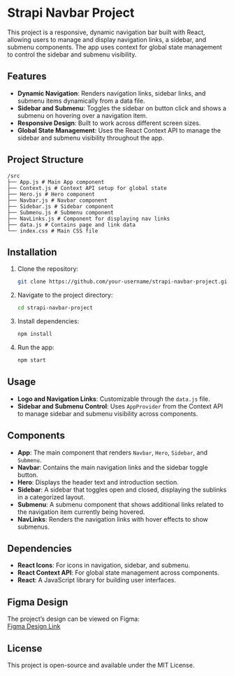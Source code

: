 # Strapi Navbar Project

This project is a responsive, dynamic navigation bar built with React, allowing users to manage and display navigation links, a sidebar, and submenu components. The app uses context for global state management to control the sidebar and submenu visibility.

## Features

- **Dynamic Navigation**: Renders navigation links, sidebar links, and submenu items dynamically from a data file.
- **Sidebar and Submenu**: Toggles the sidebar on button click and shows a submenu on hovering over a navigation item.
- **Responsive Design**: Built to work across different screen sizes.
- **Global State Management**: Uses the React Context API to manage the sidebar and submenu visibility throughout the app.

## Project Structure

    /src
    ├── App.js # Main App component
    ├── Context.js # Context API setup for global state
    ├── Hero.js # Hero component
    ├── Navbar.js # Navbar component
    ├── Sidebar.js # Sidebar component
    ├── Submenu.js # Submenu component
    ├── NavLinks.js # Component for displaying nav links
    ├── data.js # Contains page and link data
    └── index.css # Main CSS file

## Installation

1. Clone the repository:

   ```bash
   git clone https://github.com/your-username/strapi-navbar-project.git
   ```

2. Navigate to the project directory:

   ```bash
   cd strapi-navbar-project
   ```

3. Install dependencies:

   ```bash
   npm install
   ```

4. Run the app:

   ```bash
   npm start
   ```

## Usage

- **Logo and Navigation Links**: Customizable through the `data.js` file.
- **Sidebar and Submenu Control**: Uses `AppProvider` from the Context API to manage sidebar and submenu visibility across components.

## Components

- **App**: The main component that renders `Navbar`, `Hero`, `Sidebar`, and `Submenu`.
- **Navbar**: Contains the main navigation links and the sidebar toggle button.
- **Hero**: Displays the header text and introduction section.
- **Sidebar**: A sidebar that toggles open and closed, displaying the sublinks in a categorized layout.
- **Submenu**: A submenu component that shows additional links related to the navigation item currently being hovered.
- **NavLinks**: Renders the navigation links with hover effects to show submenus.

## Dependencies

- **React Icons**: For icons in navigation, sidebar, and submenu.
- **React Context API**: For global state management across components.
- **React**: A JavaScript library for building user interfaces.

## Figma Design

The project’s design can be viewed on Figma:  
[Figma Design Link](https://www.figma.com/design/rXeU2gYTyKL2FrYmUNgv4r/Strapi-Submenus?node-id=0-1&node-type=canvas&t=y1nttAHQMAI9Q12K-0)

## License

This project is open-source and available under the MIT License.
